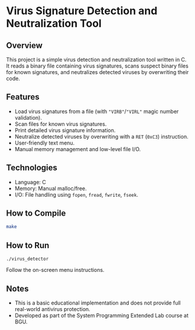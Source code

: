 # Virus Signature Detection and Neutralization Tool

## Overview
This project is a simple virus detection and neutralization tool written in C.  
It reads a binary file containing virus signatures, scans suspect binary files for known signatures, and neutralizes detected viruses by overwriting their code.

## Features
- Load virus signatures from a file (with `"VIRB"`/`"VIRL"` magic number validation).
- Scan files for known virus signatures.
- Print detailed virus signature information.
- Neutralize detected viruses by overwriting with a `RET` (`0xC3`) instruction.
- User-friendly text menu.
- Manual memory management and low-level file I/O.

## Technologies
- Language: C
- Memory: Manual malloc/free.
- I/O: File handling using `fopen`, `fread`, `fwrite`, `fseek`.

## How to Compile
```bash
make
```

## How to Run
```
./virus_detector
```
Follow the on-screen menu instructions.

## Notes
- This is a basic educational implementation and does not provide full real-world antivirus protection.
- Developed as part of the System Programming Extended Lab course at BGU.
